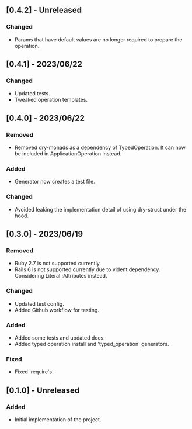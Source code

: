 ## [0.4.2] - Unreleased

### Changed

- Params that have default values are no longer required to prepare the operation.

## [0.4.1] - 2023/06/22

### Changed

- Updated tests.
- Tweaked operation templates.

## [0.4.0] - 2023/06/22

### Removed

- Removed dry-monads as a dependency of TypedOperation. It can now be included in ApplicationOperation instead.

### Added

- Generator now creates a test file.

### Changed

- Avoided leaking the implementation detail of using dry-struct under the hood.

## [0.3.0] - 2023/06/19

### Removed

- Ruby 2.7 is not supported currently.
- Rails 6 is not supported currently due to vident dependency. Considering Literal::Attributes instead.

### Changed

- Updated test config.
- Added Github workflow for testing.

### Added

- Added some tests and updated docs.
- Added typed operation install and 'typed_operation' generators.

### Fixed

- Fixed 'require's.

## [0.1.0] - Unreleased

### Added

- Initial implementation of the project.
